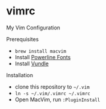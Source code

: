 # vimrc
My Vim Configuration

Prerequisites
- ```brew install macvim```
- Install [Powerline Fonts](https://github.com/powerline/fonts)
- Install [Vundle](https://github.com/VundleVim/Vundle.vim)

Installation
- clone this repository to ```~/.vim```
- ```ln -s ~/.vim/.vimrc ~/.vimrc```
- Open MacVim, run ```:PluginInstall```

